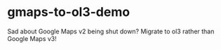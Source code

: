 gmaps-to-ol3-demo
=================

Sad about Google Maps v2 being shut down? Migrate to ol3 rather than Google Maps v3!
